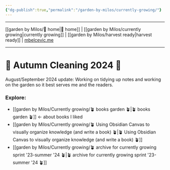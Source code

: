 ```yaml
---
{"dg-publish":true,"permalink":"/garden-by-milos/currently-growing/"}
---
```



---
[[garden by Milos/🏡 home\|🏡 home]] | [[garden by Milos/currently growing\|currently growing]] | [[garden by Milos/harvest ready\|harvest ready]] | [mbelcevic.me](https://mbelcevic.me/) 

---

# 🍂 Autumn Cleaning 2024 🍂

August/September 2024 update:
Working on tidying up notes and working on the garden so it best serves me and the readers.

### Explore:

- [[garden by Milos/Currently growing/🪴 books garden 🪴\|🪴 books garden 🪴]] <- about books I liked
- [[garden by Milos/Currently growing/🪴 Using Obsidian Canvas to visually organize knowledge (and write a book) 🪴\|🪴 Using Obsidian Canvas to visually organize knowledge (and write a book) 🪴]] 
- [[garden by Milos/Currently growing/🪴 archive for currently growing sprint '23-summer '24 🪴\|🪴 archive for currently growing sprint '23-summer '24 🪴]] 

